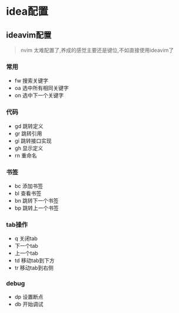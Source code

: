 # idea配置

## ideavim配置
> nvim 太难配置了,养成的感觉主要还是键位,不如直接使用ideavim了

### 常用

- <leader>fw 搜索关键字
- <leader>oa 选中所有相同关键字
- <leader>on 选中下一个关键字

### 代码

- gd 跳转定义
- gr 跳转引用
- gi 跳转接口实现
- gh 显示定义
- rn 重命名

### 书签

- <leader>bc 添加书签
- <leader>bl 查看书签
- <leader>bn 跳转下一个书签
- <leader>bp 跳转上一个书签

### tab操作

- <leader>q 关闭tab
- <Tab> 下一个tab
- <S-Tab> 上一个tab
- <leader>td 移动tab到下方
- <leader>tr 移动tab到右侧

### debug

- <leader>dp 设置断点
- <leader>db 开始调试
